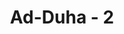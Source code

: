 ---
title: "Ad-Duha - 2"
no: 2
arabic_no: ٢
ayah: وَالَّيْلِ اِذَا سَجٰىۙ
translation: "dan demi malam apabila telah sunyi,"
tafsir: "Dalam ayat-ayat ini, Allah bersumpah dengan dua macam tanda-tanda kebesaran-Nya, yaitu dhuha (waktu matahari naik sepenggalah) bersama cahayanya dan malam beserta kegelapan dan kesunyiannya, bahwa Dia tidak meninggalkan Rasul-Nya, Muhammad, dan tidak pula memarahinya, sebagaimana orang-orang mengatakannya atau perasaan Rasulullah sendiri."
---